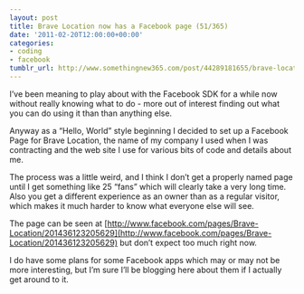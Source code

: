 ```yaml
---
layout: post
title: Brave Location now has a Facebook page (51/365)
date: '2011-02-20T12:00:00+00:00'
categories:
- coding
- facebook
tumblr_url: http://www.somethingnew365.com/post/44289181655/brave-location-now-has-a-facebook-page-51365
---
```

I’ve been meaning to play about with the Facebook SDK for a while now without really knowing what to do - more out of interest finding out what you can do using it than than anything else.

Anyway as a “Hello, World” style beginning I decided to set up a Facebook Page for Brave Location, the name of my company I used when I was contracting and the web site I use for various bits of code and details about me.

The process was a little weird, and I think I don’t get a properly named page until I get something like 25 “fans” which will clearly take a very long time. Also you get a different experience as an owner than as a regular visitor, which makes it much harder to know what everyone else will see.

The page can be seen at [http://www.facebook.com/pages/Brave-Location/201436123205629](http://www.facebook.com/pages/Brave-Location/201436123205629) but don’t expect too much right now.

I do have some plans for some Facebook apps which may or may not be more interesting, but I’m sure I’ll be blogging here about them if I actually get around to it.
